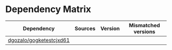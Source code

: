 # Dependency Matrix

Dependency | Sources | Version | Mismatched versions
---------- | ------- | ------- | -------------------
[dgozalo/gogketestcjxd61](https://github.com/dgozalo/gogketestcjxd61.git) |  | []() | 
